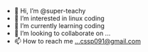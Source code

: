 - 👋 Hi, I’m @super-teachy
- 👀 I’m interested in linux coding
- 🌱 I’m currently learning coding
- 💞️ I’m looking to collaborate on ...
- 📫 How to reach me ...cssp091@gmail.com

<!---
super-teachy/super-teachy is a ✨ special ✨ repository because its `README.md` (this file) appears on your GitHub profile.
You can click the Preview link to take a look at your changes.
--->
